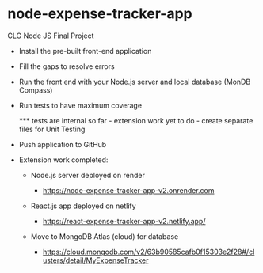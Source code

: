 # node-expense-tracker-app
CLG Node JS Final Project

*   Install the pre-built front-end application

*   Fill the gaps to resolve errors

*   Run the front end with your Node.js server and local database (MonDB Compass)

*   Run tests to have maximum coverage 
    
    *** tests are internal so far - extension work  yet to do - create separate files for Unit Testing

*   Push application to GitHub

*   Extension work completed:

    *   Node.js server deployed on render

        *   https://node-expense-tracker-app-v2.onrender.com

    *   React.js app deployed on netlify

        *   https://react-expense-tracker-app-v2.netlify.app/

    *   Move to MongoDB Atlas (cloud) for database

        *   https://cloud.mongodb.com/v2/63b90585cafb0f15303e2f28#/clusters/detail/MyExpenseTracker

